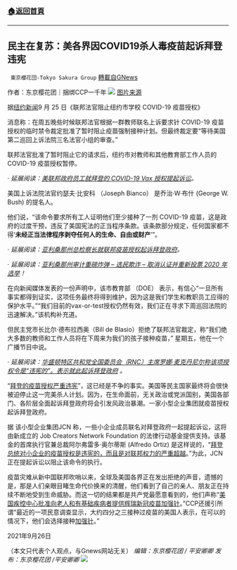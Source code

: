 ###  [:house:返回首頁](https://github.com/ourhimalayas/txt)
---


## 民主在复苏：美各界因COVID19杀人毒疫苗起诉拜登违宪
` 東京櫻花団-Tokyo Sakura Group` [轉載自GNews](https://gnews.org/zh-hans/1555579/)

作者：东京樱花团｜捆绑CCP一千年
![](https://lh3.googleusercontent.com/Y5oeoG1e4GJyug_2CcTfVlI597gvcT5erp07kLWNk7lAGomht059ttxssZVA_w7rS4yNtjeJED1Be0794lOpbzD6_IPP2qgLizTUOvhjCrhu1EWJF3SIHPqx03cfHooJdg0U6KBK=s0)
[图片来源](https://www.theepochtimes.com/mkt_breakingnews/federal-judge-blocks-new-york-citys-school-covid-19-vaccine-mandate_4016844.html?utm_source=newsnoe&amp;utm_medium=email&amp;utm_campaign=breaking-2021-09-25-3&amp;mktids=05ddd596a5b3a3841d362b41ee3cf22a&amp;est=OsVfHSiQ2o%2FJ%2BKga%2Bap09UyeWedQjkpC0j7USqkaFljKrHhuxKjvJ%2BFOaYBQXRWYWQ%3D%3D)

据[纽约新闻](https://www.theepochtimes.com/mkt_breakingnews/federal-judge-blocks-new-york-citys-school-covid-19-vaccine-mandate_4016844.html?utm_source=newsnoe&amp;utm_medium=email&amp;utm_campaign=breaking-2021-09-25-3&amp;mktids=05ddd596a5b3a3841d362b41ee3cf22a&amp;est=OsVfHSiQ2o%2FJ%2BKga%2Bap09UyeWedQjkpC0j7USqkaFljKrHhuxKjvJ%2BFOaYBQXRWYWQ%3D%3D)9 月 25 日《联邦法官阻止纽约市学校 COVID-19 疫苗授权》

消息称：在周五晚些时候联邦法官根据一群教师联名上诉要求针 COVID-19 疫苗授权的临时禁令裁定批准了暂时阻止疫苗强制接种计划。但最终裁定要“等待美国第二巡回上诉法院三名法官小组的审查。”

联邦法官批准了暂时阻止它的请求后，纽约市对教师和其他教育部工作人员的 COVID-19 疫苗授权暂停。

*· 延展阅读：*[*美联邦政府员工就拜登的 COVID-19 Vax 授权提起诉讼*](https://www.law360.com/employment-authority/articles/1424612/gov-t-employees-sue-over-biden-s-covid-19-vax-mandates)*。*

美国上诉法院法官约瑟夫·比安科 （Joseph Bianco） 是乔治·W·布什 (George W. Bush) 的提名人。

他们说，“该命令要求所有工人证明他们至少接种了一剂 COVID-19 疫苗，这是政府的过度干预，违反了美国宪法的正当程序条款。该条款部分规定，任何国家都不得‘**未经正当法律程序剥夺任何人的生命、自由或财产**’”。

*· 延展阅读：*[*亚利桑那州总检察长就联邦疫苗授权起诉拜登政府*](https://www.abc15.com/news/coronavirus/arizona-attorney-general-suing-biden-administration-for-federal-vaccine-mandate)*。*

*· 延展阅读：*[*亚利桑那州审计重磅炸弹 – 选民欺诈 – 取消认证并重新投票 2020 年选举*](https://www.redvoicemedia.com/2021/09/arizona-audit-bombshell-voter-fraud-de-certify-re-vote-2020-election/?utm_source=daily-email-breaking&amp;utm_medium=email)*！*

在向新闻媒体发表的一份声明中，该市教育部 （DOE） 表示，有信心“一旦所有事实都得到证实，这项任务最终将得到维护，因为这是我们学生和教职员工应得的保护水平。”“我们目前的vax-or-test授权仍然有效，我们正在寻求下周巡回法院的迅速解决。”该机构补充道。

但民主党市长比尔·德布拉西奥（Bill de Blasio）拒绝了联邦法官裁定，称“我们绝大多数的教师和工作人员将在下周来为我们的孩子接种疫苗，” 星期五，他在一个广播节目中说。

*· 延展阅读：*[*华盛顿特区共和党全国委员会（RNC）主席罗娜·麦克丹尼尔称该项授权令是“违宪的”。表示就此起诉拜登政府*](https://www.nbcnews.com/politics/politics-news/rnc-says-it-plans-sue-biden-administration-over-federal-vaccine-n1278872) *。*

“[拜登的疫苗授权严重违宪](https://www.maciverinstitute.com/2021/09/bidens-vaccine-mandate-is-grossly-unconstitutional/)”，这已经是不争的事实。美国等民主国家最终将会很快被迫停止这一完美杀人计划。因为，在生命面前，无关政治或党派国别，美国各部门、各阶层全面起诉拜登政府将会引发风政治暴潮。一家小型企业集团就疫苗授权起诉拜登政府。

据 该小型企业集团JCN 称，一些小企业成员联名对拜登政府一起提起诉讼，这将由新成立的 Job Creators Network Foundation 的法律行动基金提供支持。该基金的首席执行官兼总裁阿尔弗雷多·奥尔蒂斯 (Alfredo Ortiz) 是这样说的，“[拜登总统对小企业的疫苗授权是违宪的，而且是对联邦权力的严重超越](https://smallbiztrends.com/2021/09/small-business-group-job-creators-network-sue-biden-vaccine-mandate.html)。”为此，JCN 正在提起诉讼以阻止该命令的执行。

疫苗灾难从新中国联邦吹哨以来，全球及美国各界正在发出拒绝的声音，遗憾的是，那是人们亲眼目睹生命代价换来的清醒，他们看到了自己的亲人、朋友正在持续不断地受到生命威胁。而这一切的结果都是共产党最愿意看到的，他们声称“[美国疾控中心批准向老人和有基础疾病者提供辉瑞新冠疫苗加强针](http://www.tibet.cn/cn/Instant/expo/202109/t20210926_7068893.html)。”CCP还援引所谓“最近的一项民意调查显示，大约四分之三接种过疫苗的美国人表示，在可以的情况下，他们会选择接种[加强针](https://www.cdc.gov/media/releases/2021/p0924-booster-recommendations-.html)。”

2021年9月26日

（本文只代表个人观点，与Gnews网站无关）
*编辑：东京樱花团 / 平安卿卿*
*发布：东京樱花团 /平安卿卿*
![](https://assets.gnews.org/wp-content/uploads/2021/09/image0-1-18.jpg)
